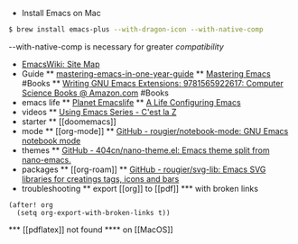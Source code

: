 * Install Emacs on Mac
```sh
$ brew install emacs-plus --with-dragon-icon --with-native-comp
```

--with-native-comp is necessary for greater *compatibility*
* [EmacsWiki: Site Map](https://www.emacswiki.org)
* Guide
** [mastering-emacs-in-one-year-guide](https://github.com/redguardtoo/mastering-emacs-in-one-year-guide/blob/master/guide-zh.org)
** [Mastering Emacs](https://www.masteringemacs.org) #Books
** [Writing GNU Emacs Extensions: 9781565922617: Computer Science Books @ Amazon.com](https://www.amazon.com/Writing-GNU-Emacs-Extensions-Glickstein/dp/1565922611) #Books
* emacs life
** [Planet Emacslife](https://planet.emacslife.com)
** [A Life Configuring Emacs](https://alhassy.github.io/emacs.d/)
* videos
** [Using Emacs Series - C'est la Z](https://cestlaz.github.io/stories/emacs/)
* starter
** [[doomemacs]]
* mode
** [[org-mode]]
** [GitHub - rougier/notebook-mode: GNU Emacs notebook mode](https://github.com/rougier/notebook-mode)
* themes
** [GitHub - 404cn/nano-theme.el: Emacs theme split from nano-emacs.](https://github.com/404cn/nano-theme.el)
* packages
** [[org-roam]]
** [GitHub - rougier/svg-lib: Emacs SVG libraries for creatings tags, icons and bars](https://github.com/rougier/svg-lib)
* troubleshooting
** export [[org]] to [[pdf]]
*** with broken links

```elisp
(after! org
  (setq org-export-with-broken-links t))
```
*** [[pdflatex]] not found
**** on [[MacOS]] 
```sh
